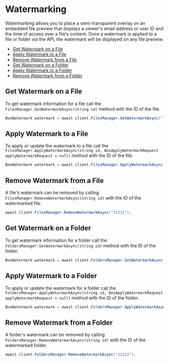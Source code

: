 Watermarking
============

Watermarking allows you to place a semi-transparent overlay on an embedded file preview that displays a viewer's email
address or user ID and the time of access over a file's content. Once a watermark is applied to a file or folder via
the API, the watermark will be displayed on any file preview.

<!-- START doctoc generated TOC please keep comment here to allow auto update -->
<!-- DON'T EDIT THIS SECTION, INSTEAD RE-RUN doctoc TO UPDATE -->


- [Get Watermark on a File](#get-watermark-on-a-file)
- [Apply Watermark to a File](#apply-watermark-to-a-file)
- [Remove Watermark from a File](#remove-watermark-from-a-file)
- [Get Watermark on a Folder](#get-watermark-on-a-folder)
- [Apply Watermark to a Folder](#apply-watermark-to-a-folder)
- [Remove Watermark from a Folder](#remove-watermark-from-a-folder)

<!-- END doctoc generated TOC please keep comment here to allow auto update -->

Get Watermark on a File
-----------------------

To get watermark information for a file call the `FilesManager.GetWatermarkAsync(string id)` method
with the ID of the file.

<!-- sample get_files_id_watermark -->
```c#
BoxWatermark watermark = await client.FilesManager.GetWatermarkAsync("11111");
```

Apply Watermark to a File
-------------------------

To apply or update the watermark to a file call the
`FilesManager.ApplyWatermarkAsync(string id, BoxApplyWatermarkRequest applyWatermarkRequest = null)`
method with the ID of the file.

<!-- sample put_files_id_watermark -->
```c#
BoxWatermark watermark = await client.FilesManager.ApplyWatermarkAsync("11111");
```

Remove Watermark from a File
----------------------------

A file's watermark can be removed by calling `FilesManager.RemoveWatermarkAsync(string id)`
with the ID of the watermarked file.

<!-- sample delete_files_id_watermark -->
```c#
await client.FilesManager.RemoveWatermarkAsync("11111");
```

Get Watermark on a Folder
-------------------------

To get watermark information for a folder call the `FoldersManager.GetWatermarkAsync(string id)` method
with the ID of the folder.

<!-- sample get_folders_id_watermark -->
```c#
BoxWatermark watermark = await client.FoldersManager.GetWatermarkAsync("22222");
```

Apply Watermark to a Folder
---------------------------

To apply or update the watermark for a folder call the
`FoldersManager.ApplyWatermarkAsync(string id, BoxApplyWatermarkRequest applyWatermarkRequest = null)`
method with the ID of the folder.

<!-- sample put_folders_id_watermark -->
```c#
BoxWatermark watermark = await client.FoldersManager.ApplyWatermarkAsync("22222");
```

Remove Watermark from a Folder
------------------------------

A folder's watermark can be removed by calling `FoldersManager.RemoveWatermarkAsync(string id)`
with the ID of the watermarked folder.

<!-- sample delete_folders_id_watermark -->
```c#
await client.FoldersManager.RemoveWatermarkAsync("22222");
```